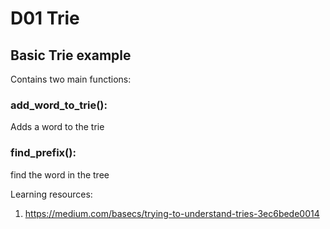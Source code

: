 # D01 Trie


## Basic Trie example

Contains two main functions:

### add_word_to_trie():
Adds a word to the trie

### find_prefix():
find the word in the tree


Learning resources: 
1. https://medium.com/basecs/trying-to-understand-tries-3ec6bede0014
